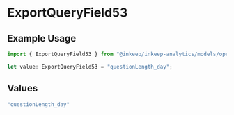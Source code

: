 # ExportQueryField53

## Example Usage

```typescript
import { ExportQueryField53 } from "@inkeep/inkeep-analytics/models/operations";

let value: ExportQueryField53 = "questionLength_day";
```

## Values

```typescript
"questionLength_day"
```